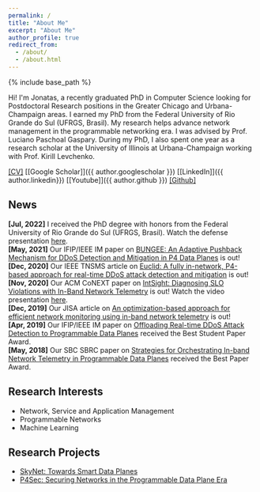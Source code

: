 ```yaml
---
permalink: /
title: "About Me"
excerpt: "About Me"
author_profile: true
redirect_from: 
  - /about/
  - /about.html
---
```


{% include base_path %}

Hi! I'm Jonatas, a recently graduated PhD in Computer Science looking for Postdoctoral Research positions in the Greater Chicago and Urbana-Champaign areas. I earned my PhD from the Federal University of Rio Grande do Sul (UFRGS, Brasil). My research helps advance network management in the programmable networking era. I was advised by Prof. Luciano Paschoal Gaspary. During my PhD, I also spent one year as a research scholar at the University of Illinois at Urbana-Champaign working with Prof. Kirill Levchenko.

[[CV]](/files/cv.pdf) [[Google Scholar]]({{ author.googlescholar }}) [[LinkedIn]]({{ author.linkedin}}) [[Youtube]]({{ author.github }}) [[Github]]()

News
-----
**[Jul, 2022]** I received the PhD degree with honors from the Federal University of Rio Grande do Sul (UFRGS, Brasil). Watch the defense presentation [here](https://www.youtube.com/watch?v=MjewqfIDu2Y).<br>
**[May, 2021]** Our IFIP/IEEE IM paper on [BUNGEE: An Adaptive Pushback Mechanism for DDoS Detection and Mitigation in P4 Data Planes](https://ieeexplore.ieee.org/abstract/document/9463992) is out!<br>
**[Dec, 2020]** Our IEEE TNSMS article on [Euclid: A fully in-network, P4-based approach for real-time DDoS attack detection and mitigation](https://ieeexplore.ieee.org/abstract/document/9311137) is out!<br>
**[Nov, 2020]** Our ACM CoNEXT paper on [IntSight: Diagnosing SLO Violations with In-Band Network Telemetry](https://dl.acm.org/doi/abs/10.1145/3386367.3431306) is out! Watch the video presentation [here](https://www.youtube.com/watch?v=1KA6CJ7qqSU).<br>
**[Dec, 2019]** Our JISA article on [An optimization-based approach for efficient network monitoring using in-band network telemetry](https://link.springer.com/article/10.1186/s13174-019-0112-0) is out!<br>
**[Apr, 2019]** Our IFIP/IEEE IM paper on [Offloading Real-time DDoS Attack Detection to Programmable Data Planes](https://ieeexplore.ieee.org/abstract/document/8717869) received the Best Student Paper Award.<br>
**[May, 2018]** Our SBC SBRC paper on [Strategies for Orchestrating In-band Network Telemetry in Programmable Data Planes](https://sol.sbc.org.br/index.php/sbrc/article/view/2495) received the Best Paper Award.

Research Interests
-----
* Network, Service and Application Management
* Programmable Networks
* Machine Learning

Research Projects
-----
* [SkyNet: Towards Smart Data Planes](https://www.inf.ufrgs.br/skynet/)
* [P4Sec: Securing Networks in the Programmable Data Plane Era](http://www.inf.ufrgs.br/p4sec/)
